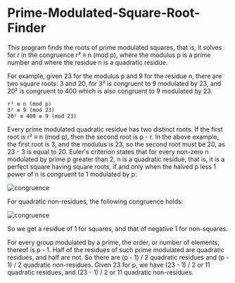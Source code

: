 # Prime-Modulated-Square-Root-Finder

This program finds the roots of prime modulated squares, that is, it solves for r in the congruence r² ≡ n (mod p), where the modulus p is a prime number and where the residue n is a quadratic residue.

For example, given 23 for the modulus p and 9 for the residue n, there are two square roots: 3 and 20, for 3² is congruent to 9 modulated by 23, and 20² is congruent to 400 which is also congruent to 9 modulated by 23.

    r² ≡ n (mod p)
    3² ≡ 9 (mod 23)
    20² ≡ 400 ≡ 9 (mod 23)

Every prime modulated quadratic residue has two distinct roots. If the first root is r² ≡ n (mod p), then the second root is p - r. In the above example, the first root is 3, and the modulus is 23, so the second root must be 20, as 23 - 3 is equal to 20. Euler's criterion states that for every non-zero n modulated by prime p greater than 2, n is a quadratic residue, that is, it is a perfect square having square roots, if and only when the halved p less 1 power of n is congruent to 1 modulated by p:

![congruence](https://github.com/user-attachments/assets/c53e34ef-fa1c-4cd9-8bf4-0a8afdc0c6ff)

For quadratic non-residues, the following congruence holds:

![congruence](https://github.com/user-attachments/assets/c53e34ef-fa1c-4cd9-8bf4-0a8afdc0c6ff)

So we get a residue of 1 for squares, and that of negative 1 for non-squares.

For every group modulated by a prime, the order, or number of elements, thereof is p - 1. Half of the residues of such prime modulated are quadratic residues, and half are not. So there are (p - 1) / 2 quadratic residues and (p - 1) / 2 quadratic non-residues. Given 23 for p, we have (23 - 1) / 2 or 11 quadratic residues, and (23 - 1) / 2 or 11 quadratic non-residues.
